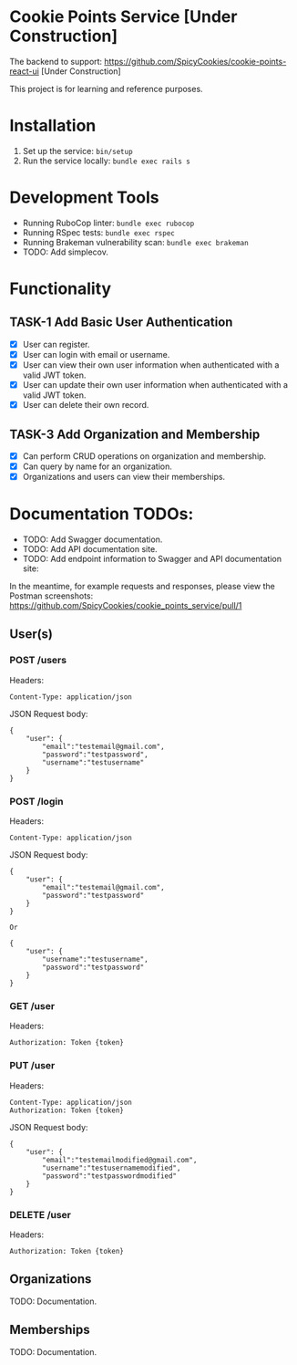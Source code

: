 # Cookie Points Service [Under Construction]

The backend to support: https://github.com/SpicyCookies/cookie-points-react-ui [Under Construction]

This project is for learning and reference purposes.

# Installation
1. Set up the service: `bin/setup`
2. Run the service locally: `bundle exec rails s`

# Development Tools
- Running RuboCop linter: `bundle exec rubocop`
- Running RSpec tests: `bundle exec rspec`
- Running Brakeman vulnerability scan: `bundle exec brakeman`
- TODO: Add simplecov.

# Functionality
## TASK-1 Add Basic User Authentication
- [x] User can register.
- [x] User can login with email or username.
- [x] User can view their own user information when authenticated with a valid JWT token.
- [x] User can update their own user information when authenticated with a valid JWT token.
- [x] User can delete their own record.

## TASK-3 Add Organization and Membership
- [x] Can perform CRUD operations on organization and membership.
- [x] Can query by name for an organization.
- [x] Organizations and users can view their memberships.

# Documentation TODOs:
- TODO: Add Swagger documentation.
- TODO: Add API documentation site.
- TODO: Add endpoint information to Swagger and API documentation site:

In the meantime, for example requests and responses, please view the Postman screenshots: https://github.com/SpicyCookies/cookie_points_service/pull/1

## User(s)

### POST /users
Headers:
```
Content-Type: application/json
```

JSON Request body:
```
{
	"user": {
		"email":"testemail@gmail.com",
		"password":"testpassword",
		"username":"testusername"
	}
}
```

### POST /login
Headers:
```
Content-Type: application/json
```

JSON Request body:
```
{
	"user": {
		"email":"testemail@gmail.com",
		"password":"testpassword"
	}
}

Or

{
	"user": {
		"username":"testusername",
		"password":"testpassword"
	}
}
```

### GET /user
Headers:
```
Authorization: Token {token}
```

### PUT /user
Headers:
```
Content-Type: application/json
Authorization: Token {token}
```

JSON Request body:
```
{
	"user": {
		"email":"testemailmodified@gmail.com",
		"username":"testusernamemodified",
		"password":"testpasswordmodified"
	}
}
```

### DELETE /user
Headers:
```
Authorization: Token {token}
```

## Organizations
TODO: Documentation.

## Memberships
TODO: Documentation.
